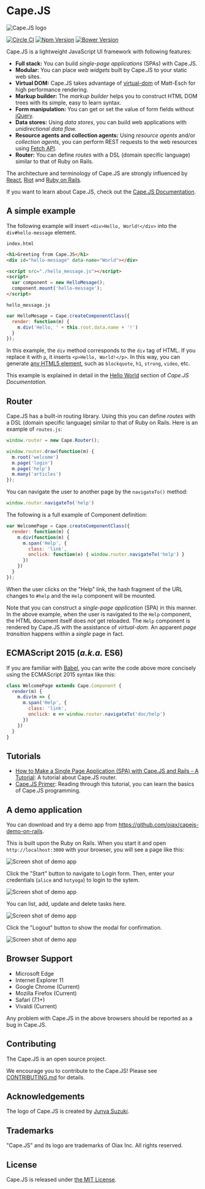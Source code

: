 # Cape.JS

![Cape.JS logo](https://cdn.rawgit.com/capejs/capejs/master/doc/logo/capejs.svg)

[![Circle CI](https://circleci.com/gh/capejs/capejs.png?style=badge)](https://circleci.com/gh/capejs/capejs)
[![Npm Version](https://badge.fury.io/js/capejs.svg)](http://badge.fury.io/js/capejs)
[![Bower Version](https://badge.fury.io/bo/capejs.svg)](http://badge.fury.io/bo/capejs)

Cape.JS is a lightweight JavaScript UI framework with following features:

* **Full stack:** You can build *single-page applications* (SPAs) with Cape.JS.
* **Modular:** You can place *web widgets* built by Cape.JS to your static web sites.
* **Virtual DOM:** Cape.JS takes advantage of
[virtual-dom](https://github.com/Matt-Esch/virtual-dom)
of Matt-Esch for high performance rendering.
* **Markup builder:** The *markup builder* helps you to construct HTML DOM trees
with its simple, easy to learn syntax.
* **Form manipulation:** You can get or set the value of form fields
without [jQuery](https://jquery.com/).
* **Data stores:** Using *data stores*, you can build web applications
with *unidirectional data flow.*
* **Resource agents and collection agents:** Using *resource agents* and/or
*collection agents*, you can perform REST requests
to the web resources using [Fetch API](https://developer.mozilla.org/en/docs/Web/API/Fetch_API).
* **Router:** You can define *routes* with a DSL (domain specific language)
similar to that of Ruby on Rails.

The architecture and terminology of Cape.JS are strongly influenced by
[React](https://github.com/facebook/react),
[Riot](https://github.com/muut/riotjs)
and [Ruby on Rails](https://github.com/rails/rails).

If you want to learn about Cape.JS, check out the [Cape.JS Documentation](http://capejs.github.io/capejs/).

## A simple example

The following example will insert `<div>Hello, World!</div>` into the `div#hello-message` element.

`index.html`

```html
<h1>Greeting from Cape.JS</h1>
<div id="hello-message" data-name="World"></div>

<script src="./hello_message.js"></script>
<script>
  var component = new HelloMesage();
  component.mount('hello-message');
</script>
```

`hello_message.js`

```javascript
var HelloMesage = Cape.createComponentClass({
  render: function(m) {
    m.div('Hello, ' + this.root.data.name + '!')
  }
});
```

In this example, the `div` method corresponds to the `div` tag of HTML.
If you replace it with `p`, it inserts `<p>Hello, World!</p>`.
In this way, you can generate [any HTML5 element](http://www.w3.org/TR/html-markup/elements.html),
such as `blockquote`, `h1`, `strong`, `video`, etc.

This example is explained in detail
in the [Hello World](http://capejs.github.io/capejs/components/#hello-world) section
of *Cape.JS Documentation.*

## Router

Cape.JS has a built-in routing library. Using this you can define *routes* with a DSL (domain specific language)
similar to that of Ruby on Rails. Here is an example of `routes.js`:

```javascript
window.router = new Cape.Router();

window.router.draw(function(m) {
  m.root('welcome')
  m.page('login')
  m.page('help')
  m.many('articles')
});
```

You can navigate the user to another page by the `navigateTo()` method:

```javascript
window.router.navigateTo('help')
```

The following is a full example of Component definition:

```javascript
var WelcomePage = Cape.createComponentClass({
  render: function(m) {
    m.div(function(m) {
      m.span('Help', {
        class: 'link',
        onclick: function(e) { window.router.navigateTo('help') }
      })
    })
  }
});
```

When the user clicks on the "Help" link, the hash fragment of the URL changes
to `#help` and the `Help` component will be mounted.

Note that you can construct a _single-page application_ (SPA) in this manner.
In the above example, when the user is navigated to the `Help` component,
the HTML document itself does _not_ get reloaded. The `Help` component is rendered
by Cape.JS with the assistance of _virtual-dom._
An apparent _page transition_ happens within a _single_ page in fact.

## ECMAScript 2015 (_a.k.a._ ES6)

If you are familiar with [Babel](https://babeljs.io/), you can write the code above
more concisely using the ECMAScript 2015 syntax like this:

```javascript
class WelcomePage extends Cape.Component {
  render(m) {
    m.div(m => {
      m.span('Help', {
        class: 'link',
        onclick: e => window.router.navigateTo('doc/help')
      })
    })
  }
}
```

## Tutorials

* [How to Make a Single Page Application (SPA) with Cape.JS and Rails - A Tutorial](http://capejs.github.io/capejs/tutorials/greeter/): A tutorial about Cape.JS router.
* [Cape.JS Primer](http://capejs.github.io/capejs/tutorials/capejs_primer/):
  Reading through this tutorial, you can learn the basics of Cape.JS programming.

## A demo application

You can download and try a demo app from https://github.com/oiax/capejs-demo-on-rails.

This is built upon the Ruby on Rails. When you start it and open `http://localhost:3000` with your browser, you will see a page like this:

![Screen shot of demo app](https://cdn.rawgit.com/capejs/capejs/26ce9cefc92d7dd30921995af57545ea1a41fc7a/doc/captures/todo-demo0.png)

Click the "Start" button to navigate to Login form. Then, enter your credentials (`alice` and `hotyoga`) to login to the sytem.

![Screen shot of demo app](https://cdn.rawgit.com/capejs/capejs/26ce9cefc92d7dd30921995af57545ea1a41fc7a/doc/captures/todo-demo1.png)

You can list, add, update and delete tasks here.

![Screen shot of demo app](https://cdn.rawgit.com/capejs/capejs/26ce9cefc92d7dd30921995af57545ea1a41fc7a/doc/captures/todo-demo2.png)

Click the "Logout" button to show the modal for confirmation.

![Screen shot of demo app](https://cdn.rawgit.com/capejs/capejs/915d96806352d70cce139cfb5b5020aec312444b/doc/captures/todo-demo3.png)

## Browser Support

* Microsoft Edge
* Internet Explorer 11
* Google Chrome (Current)
* Mozilla Firefox (Current)
* Safari (7.1+)
* Vivaldi (Current)

Any problem with Cape.JS in the above browsers should be reported as a bug in Cape.JS.

## Contributing

The Cape.JS is an open source project.

We encourage you to contribute to the Cape.JS!
Please see [CONTRIBUTING.md](CONTRIBUTING.md) for details.

## Acknowledgements

The logo of Cape.JS is created by [Junya Suzuki](https://github.com/junya-suzuki).

## Trademarks

"Cape.JS" and its logo are trademarks of Oiax Inc. All rights reserved.

## License

Cape.JS is released under [the MIT License](LICENSE).
